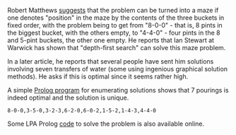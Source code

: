 Robert Matthews [suggests](http://www.telegraph.co.uk:80/et?ac=000112753058119&rtmo=LihilyKd&atmo=99999999&pg=/et/99/9/2/ecfmaze02.html) that the problem can be turned into a maze if one denotes "position" in the maze by the contents of the three buckets in fixed order, with the problem being to get from "8-0-0" - that is, 8 pints in the biggest bucket, with the others empty, to "4-4-0" - four pints in the 8 and 5-pint buckets, the other one empty. He reports that Ian Stewart at Warwick has shown that "depth-first search" can solve this maze problem.

In a later article, he reports that several people have sent him solutions involving seven transfers of water (some using ingenious graphical solution methods). He asks if this is optimal since it seems rather high.

A simple [Prolog program](../models/enumerate.pl) for enumerating solutions shows that 7 pourings is indeed optimal and the solution is unique.

	8-0-0,3-5-0,3-2-3,6-2-0,6-0-2,1-5-2,1-4-3,4-4-0

Some LPA Prolog [code](http://perso.wanadoo.fr/colin.barker/lpa/jugs.htm) to solve the problem is also available online.